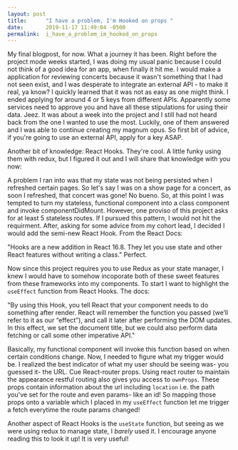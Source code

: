 ```yaml
---
layout: post
title:      "I have a problem, I'm Hooked on props "
date:       2019-11-17 11:49:04 -0500
permalink:  i_have_a_problem_im_hooked_on_props
---
```



My final blogpost, for now. What a journey it has been. Right before the project mode weeks started, I was doing my usual panic because I could not think of a good idea for an app, when finally it hit me. I would make a application for reviewing concerts because it wasn't something that I had not seen exist, and I was desperate to integrate an external API - to make it real, ya know? I quickly learned that it was not as easy as one might think. I ended applying for around 4 or 5 keys from different APIs. Apparently some services need to approve you and have all these stipulations for using their data. Jeez. It was about a week into the project and I still had not heard back from the one I wanted to use the most. Luckily, one of them answered and I was able to continue creating my magnum opus. So first bit of advice, if you're going to use an external API, apply for a key ASAP.

Another bit of knowledge: React Hooks. They're cool. A little funky using them with redux, but I figured it out and I will share that knowledge with you now:

A problem I ran into was that my state was not being persisted when I refreshed certain pages. So let's say I was on a show page for a concert, as soon I refreshed, that concert was gone! No bueno. So, at this point I was tempted to turn my stateless, functional component into a class component and invoke componentDidMount. However, one proviso of this project asks for at least 5 stateless routes. If I pursued this pattern, I would not hit the requirment. After, asking for some advice from my cohort lead, I decided I would add the semi-new React Hook. From the React Docs:

"Hooks are a new addition in React 16.8. They let you use state and other React features without writing a class." Perfect.

Now since this project requires you to use Redux as your state manager, I knew I would have to somehow incoporate both of these sweet features from these frameworks into my components. To start I want to highlight the `useEffect` function from React Hooks. The docs:

"By using this Hook, you tell React that your component needs to do something after render. React will remember the function you passed (we’ll refer to it as our “effect”), and call it later after performing the DOM updates. In this effect, we set the document title, but we could also perform data fetching or call some other imperative API." 

Basically, my functional component will invoke this function based on when certain conditions change. Now, I needed to figure what my trigger would be. I realized the best indicator of what my user should be seeing was- you guessed it- the URL. Cue React-router props.  Using react router to maintain the appearance restful routing also gives you access to `ownProps`. These props contain information about the url including `location` i.e. the path you've set for the route and even params- like an id! So mapping those props onto a variable which I placed in my `useEffect` function let me trigger a fetch everytime the route params changed! 

Another aspect of React Hooks is the `useState` function, but seeing as we were using redux to manage state, I *barely* used it. I encourage anyone reading this to look it up! It is very useful!






